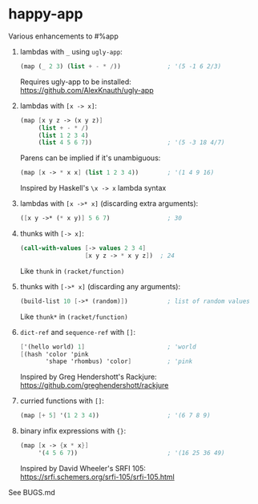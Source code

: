 # happy-app

Various enhancements to #%app

1. lambdas with `_` using `ugly-app`:

   ```scheme
   (map (_ 2 3) (list + - * /))             ; '(5 -1 6 2/3)
   ```
   
   Requires ugly-app to be installed:  
   https://github.com/AlexKnauth/ugly-app

2. lambdas with `[x -> x]`:

   ```scheme
   (map [x y z -> (x y z)]
        (list + - * /)
        (list 1 2 3 4)
        (list 4 5 6 7))                     ; '(5 -3 18 4/7)
   ```

   Parens can be implied if it's unambiguous:

   ```scheme
   (map [x -> * x x] (list 1 2 3 4))        ; '(1 4 9 16)
   ```

   Inspired by Haskell's `\x -> x` lambda syntax

3. lambdas with `[x ->* x]` (discarding extra arguments):

   ```scheme
   ([x y ->* (* x y)] 5 6 7)                ; 30
   ```

4. thunks with `[-> x]`:

   ```scheme
   (call-with-values [-> values 2 3 4]
                     [x y z -> * x y z])  ; 24
   ```

   Like `thunk` in `(racket/function)`

5. thunks with `[->* x]` (discarding any arguments):

   ```scheme
   (build-list 10 [->* (random)])           ; list of random values
   ```

   Like `thunk*` in `(racket/function)`

6. `dict-ref` and `sequence-ref` with `[]`:

   ```scheme
   ['(hello world) 1]                       ; 'world
   [(hash 'color 'pink
          'shape 'rhombus) 'color]          ; 'pink
   ```

   Inspired by Greg Hendershott's Rackjure:  
   https://github.com/greghendershott/rackjure

7. curried functions with `[]`:

   ```scheme
   (map [+ 5] '(1 2 3 4))                   ; '(6 7 8 9)
   ```

8. binary infix expressions with `{}`:

   ```scheme
   (map [x -> {x * x}]
        '(4 5 6 7))                         ; '(16 25 36 49)
   ```

   Inspired by David Wheeler's SRFI 105:  
   https://srfi.schemers.org/srfi-105/srfi-105.html

See BUGS.md
